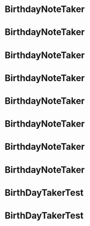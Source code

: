# BirthdayNoteTaker
# BirthdayNoteTaker
# BirthdayNoteTaker
# BirthdayNoteTaker
# BirthdayNoteTaker
# BirthdayNoteTaker
# BirthdayNoteTaker
# BirthdayNoteTaker
# BirthDayTakerTest
# BirthDayTakerTest
